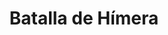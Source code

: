 ﻿---
title: "Batalla de Hímera"
permalink: periodes_274.html
layout: periode
dataInici: -311
sidebar: periodes
pares:
  - 23:
    title: "Tercera guerra siciliana"
    dataInici: "(-315)"
    dataFi: "(-307)"

fills:
jocsPrincipals:
jocsEscenaris:
jocsEpoca:
  - title: "Tyrant: Battles of Carthage versus Syracuse"
    bggId: 8485
    escenari: "Mount Ecnomious"

jocsEpocaEscenaris:
---
